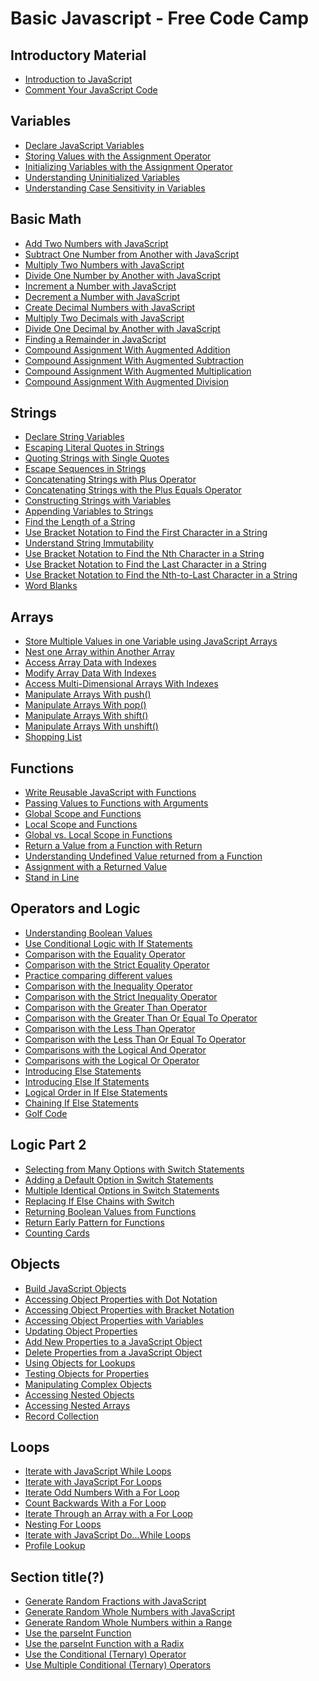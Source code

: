 # Basic Javascript - Free Code Camp

## Introductory Material
- [Introduction to JavaScript]()
- [Comment Your JavaScript Code]()

## Variables
- [Declare JavaScript Variables]()
- [Storing Values with the Assignment Operator]()
- [Initializing Variables with the Assignment Operator]()
- [Understanding Uninitialized Variables]()
- [Understanding Case Sensitivity in Variables]()

## Basic Math
- [Add Two Numbers with JavaScript]()
- [Subtract One Number from Another with JavaScript]()
- [Multiply Two Numbers with JavaScript]()
- [Divide One Number by Another with JavaScript]()
- [Increment a Number with JavaScript]()
- [Decrement a Number with JavaScript]()
- [Create Decimal Numbers with JavaScript]()
- [Multiply Two Decimals with JavaScript]()
- [Divide One Decimal by Another with JavaScript]()
- [Finding a Remainder in JavaScript]()
- [Compound Assignment With Augmented Addition]()
- [Compound Assignment With Augmented Subtraction]()
- [Compound Assignment With Augmented Multiplication]()
- [Compound Assignment With Augmented Division]()

## Strings
- [Declare String Variables]()
- [Escaping Literal Quotes in Strings]()
- [Quoting Strings with Single Quotes]()
- [Escape Sequences in Strings]()
- [Concatenating Strings with Plus Operator]()
- [Concatenating Strings with the Plus Equals Operator]()
- [Constructing Strings with Variables]()
- [Appending Variables to Strings]()
- [Find the Length of a String]()
- [Use Bracket Notation to Find the First Character in a String]()
- [Understand String Immutability]()
- [Use Bracket Notation to Find the Nth Character in a String]()
- [Use Bracket Notation to Find the Last Character in a String]()
- [Use Bracket Notation to Find the Nth-to-Last Character in a String]()
- [Word Blanks]()

## Arrays
- [Store Multiple Values in one Variable using JavaScript Arrays]()
- [Nest one Array within Another Array]()
- [Access Array Data with Indexes]()
- [Modify Array Data With Indexes]()
- [Access Multi-Dimensional Arrays With Indexes]()
- [Manipulate Arrays With push()]()
- [Manipulate Arrays With pop()]()
- [Manipulate Arrays With shift()]()
- [Manipulate Arrays With unshift()]()
- [Shopping List]()

## Functions
- [Write Reusable JavaScript with Functions]()
- [Passing Values to Functions with Arguments]()
- [Global Scope and Functions]()
- [Local Scope and Functions]()
- [Global vs. Local Scope in Functions]()
- [Return a Value from a Function with Return]()
- [Understanding Undefined Value returned from a Function]()
- [Assignment with a Returned Value]()
- [Stand in Line]()

## Operators and Logic
- [Understanding Boolean Values]()
- [Use Conditional Logic with If Statements]()
- [Comparison with the Equality Operator]()
- [Comparison with the Strict Equality Operator]()
- [Practice comparing different values]()
- [Comparison with the Inequality Operator]()
- [Comparison with the Strict Inequality Operator]()
- [Comparison with the Greater Than Operator]()
- [Comparison with the Greater Than Or Equal To Operator]()
- [Comparison with the Less Than Operator]()
- [Comparison with the Less Than Or Equal To Operator]()
- [Comparisons with the Logical And Operator]()
- [Comparisons with the Logical Or Operator]()
- [Introducing Else Statements]()
- [Introducing Else If Statements]()
- [Logical Order in If Else Statements]()
- [Chaining If Else Statements]()
- [Golf Code]()

## Logic Part 2
- [Selecting from Many Options with Switch Statements]()
- [Adding a Default Option in Switch Statements]()
- [Multiple Identical Options in Switch Statements]()
- [Replacing If Else Chains with Switch]()
- [Returning Boolean Values from Functions]()
- [Return Early Pattern for Functions]()
- [Counting Cards]()

## Objects
- [Build JavaScript Objects]()
- [Accessing Object Properties with Dot Notation]()
- [Accessing Object Properties with Bracket Notation]()
- [Accessing Object Properties with Variables]()
- [Updating Object Properties]()
- [Add New Properties to a JavaScript Object]()
- [Delete Properties from a JavaScript Object]()
- [Using Objects for Lookups]()
- [Testing Objects for Properties]()
- [Manipulating Complex Objects]()
- [Accessing Nested Objects]()
- [Accessing Nested Arrays]()
- [Record Collection]()

## Loops
- [Iterate with JavaScript While Loops]()
- [Iterate with JavaScript For Loops]()
- [Iterate Odd Numbers With a For Loop]()
- [Count Backwards With a For Loop]()
- [Iterate Through an Array with a For Loop]()
- [Nesting For Loops]()
- [Iterate with JavaScript Do...While Loops]()
- [Profile Lookup]()

## Section title(?)
- [Generate Random Fractions with JavaScript]()
- [Generate Random Whole Numbers with JavaScript]()
- [Generate Random Whole Numbers within a Range]()
- [Use the parseInt Function]()
- [Use the parseInt Function with a Radix]()
- [Use the Conditional (Ternary) Operator]()
- [Use Multiple Conditional (Ternary) Operators]()